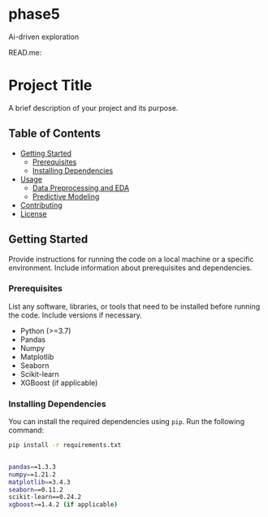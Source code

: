 # phase5
Ai-driven exploration 

READ.me:

# Project Title

A brief description of your project and its purpose.

## Table of Contents

- [Getting Started](#getting-started)
  - [Prerequisites](#prerequisites)
  - [Installing Dependencies](#installing-dependencies)
- [Usage](#usage)
  - [Data Preprocessing and EDA](#data-preprocessing-and-eda)
  - [Predictive Modeling](#predictive-modeling)
- [Contributing](#contributing)
- [License](#license)

## Getting Started

Provide instructions for running the code on a local machine or a specific environment. Include information about prerequisites and dependencies.

### Prerequisites

List any software, libraries, or tools that need to be installed before running the code. Include versions if necessary.

- Python (>=3.7)
- Pandas
- Numpy
- Matplotlib
- Seaborn
- Scikit-learn
- XGBoost (if applicable)

### Installing Dependencies

You can install the required dependencies using `pip`. Run the following command:

```bash
pip install -r requirements.txt


pandas==1.3.3
numpy==1.21.2
matplotlib==3.4.3
seaborn==0.11.2
scikit-learn==0.24.2
xgboost==1.4.2 (if applicable)
